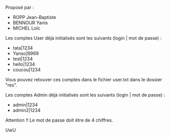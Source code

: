 Proposé par :
- ROPP Jean-Baptiste
- BENNOUR Yanis
- MICHEL Loïc

Les comptes User déjà initialisés sont les suivants (login | mot de passe) :

- tata|1234
- Yanso|6969
- test|1234
- hello|1234
- coucou|1234

Vous pouvez retouver ces comptes dans le fichier user.txt dans le dossier "res".


Les comptes Admin déjà initialisés sont les suivants (login | mot de passe) :

- admin|1234
- admin2|1234


Attention !!
Le mot de passe doit être de 4 chiffres.

















































UwU
